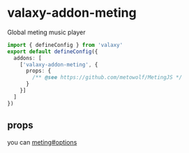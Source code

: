 # valaxy-addon-meting

Global meting music player

```ts
import { defineConfig } from 'valaxy'
export default defineConfig({
  addons: [
    ['valaxy-addon-meting', {
      props: {
        /** @see https://github.com/metowolf/MetingJS */
      }
    }]
  ]
})
```

## props

you can [meting#options](https://github.com/metowolf/MetingJS#option)
